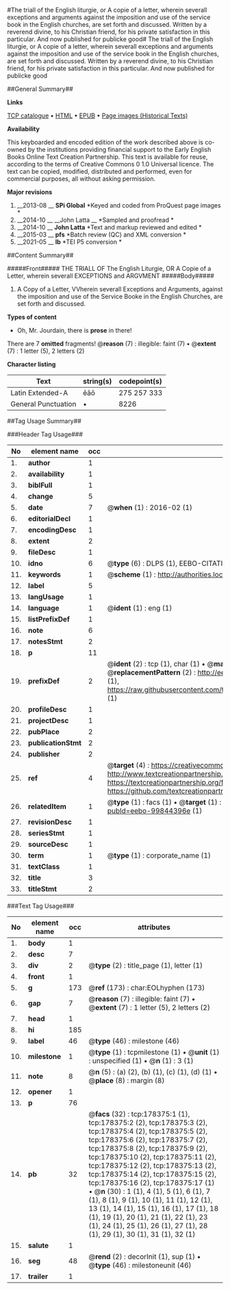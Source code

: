 #The triall of the English liturgie, or A copie of a letter, wherein severall exceptions and arguments against the imposition and use of the service book in the English churches, are set forth and discussed. Written by a reverend divine, to his Christian friend, for his private satisfaction in this particular. And now published for publicke good#
The triall of the English liturgie, or A copie of a letter, wherein severall exceptions and arguments against the imposition and use of the service book in the English churches, are set forth and discussed. Written by a reverend divine, to his Christian friend, for his private satisfaction in this particular. And now published for publicke good

##General Summary##

**Links**

[TCP catalogue](http://www.ota.ox.ac.uk/tcp/)  • 
[HTML](http://tei.it.ox.ac.uk/tcp/Texts-HTML/free/B14/B14543.html)  • 
[EPUB](http://tei.it.ox.ac.uk/tcp/Texts-EPUB/free/B14/B14543.epub) • 
[Page images (Historical Texts)](https://historicaltexts.jisc.ac.uk/eebo-99844396e)

**Availability**

This keyboarded and encoded edition of the work described above is co-owned by the
    institutions providing financial support to the Early English Books Online Text Creation
    Partnership. This text is available for reuse, according to the terms of  Creative Commons 0 1.0 Universal
    licence. The text can be copied, modified, distributed and performed, even for commercial
    purposes, all without asking permission.

**Major revisions**

1. __2013-08 __ __SPi Global__ *Keyed and coded from ProQuest page images *
1. __2014-10 __ __John Latta __ *Sampled and proofread *
1. __2014-10 __ __John Latta__ *Text and markup reviewed and edited *
1. __2015-03 __ __pfs__ *Batch review (QC) and XML conversion *
1. __2021-05 __ __lb__ *TEI P5 conversion *

##Content Summary##

#####Front#####
THE TRIALL OF The English Liturgie, OR A Copie of a Letter, wherein severall EXCEPTIONS and ARGVMENT
#####Body#####

1. A Copy of a Letter, VVherein severall Exceptions and Arguments, against the imposition and use of the Service Booke in the English Churches, are set forth and discussed.

**Types of content**

  * Oh, Mr. Jourdain, there is **prose** in there!

There are 7 **omitted** fragments! 
 @__reason__ (7) : illegible: faint (7)  •  @__extent__ (7) : 1 letter (5), 2 letters (2)

**Character listing**


|Text|string(s)|codepoint(s)|
|---|---|---|
|Latin Extended-A|ēāō|275 257 333|
|General Punctuation|•|8226|

##Tag Usage Summary##

###Header Tag Usage###

|No|element name|occ|attributes|
|---|---|---|---|
|1.|__author__|1||
|2.|__availability__|1||
|3.|__biblFull__|1||
|4.|__change__|5||
|5.|__date__|7| @__when__ (1) : 2016-02 (1)|
|6.|__editorialDecl__|1||
|7.|__encodingDesc__|1||
|8.|__extent__|2||
|9.|__fileDesc__|1||
|10.|__idno__|6| @__type__ (6) : DLPS (1), EEBO-CITATION (1), VID (1), EEBO-PROQUEST (1), STC (2)|
|11.|__keywords__|1| @__scheme__ (1) : http://authorities.loc.gov/ (1)|
|12.|__label__|5||
|13.|__langUsage__|1||
|14.|__language__|1| @__ident__ (1) : eng (1)|
|15.|__listPrefixDef__|1||
|16.|__note__|6||
|17.|__notesStmt__|2||
|18.|__p__|11||
|19.|__prefixDef__|2| @__ident__ (2) : tcp (1), char (1)  •  @__matchPattern__ (2) : ([0-9\-]+):([0-9IVX]+) (1), (.+) (1)  •  @__replacementPattern__ (2) : http://eebo.chadwyck.com/downloadtiff?vid=$1&page=$2 (1), https://raw.githubusercontent.com/textcreationpartnership/Texts/master/tcpchars.xml#$1 (1)|
|20.|__profileDesc__|1||
|21.|__projectDesc__|1||
|22.|__pubPlace__|2||
|23.|__publicationStmt__|2||
|24.|__publisher__|2||
|25.|__ref__|4| @__target__ (4) : https://creativecommons.org/publicdomain/zero/1.0/ (1), http://www.textcreationpartnership.org/docs/. (1), https://textcreationpartnership.org/faq/#faq05 (1), https://github.com/textcreationpartnership (1)|
|26.|__relatedItem__|1| @__type__ (1) : facs (1)  •  @__target__ (1) : https://data.historicaltexts.jisc.ac.uk/view?pubId=eebo-99844396e (1)|
|27.|__revisionDesc__|1||
|28.|__seriesStmt__|1||
|29.|__sourceDesc__|1||
|30.|__term__|1| @__type__ (1) : corporate_name (1)|
|31.|__textClass__|1||
|32.|__title__|3||
|33.|__titleStmt__|2||


###Text Tag Usage###

|No|element name|occ|attributes|
|---|---|---|---|
|1.|__body__|1||
|2.|__desc__|7||
|3.|__div__|2| @__type__ (2) : title_page (1), letter (1)|
|4.|__front__|1||
|5.|__g__|173| @__ref__ (173) : char:EOLhyphen (173)|
|6.|__gap__|7| @__reason__ (7) : illegible: faint (7)  •  @__extent__ (7) : 1 letter (5), 2 letters (2)|
|7.|__head__|1||
|8.|__hi__|185||
|9.|__label__|46| @__type__ (46) : milestone (46)|
|10.|__milestone__|1| @__type__ (1) : tcpmilestone (1)  •  @__unit__ (1) : unspecified (1)  •  @__n__ (1) : 3 (1)|
|11.|__note__|8| @__n__ (5) : (a) (2), (b) (1), (c) (1), (d) (1)  •  @__place__ (8) : margin (8)|
|12.|__opener__|1||
|13.|__p__|76||
|14.|__pb__|32| @__facs__ (32) : tcp:178375:1 (1), tcp:178375:2 (2), tcp:178375:3 (2), tcp:178375:4 (2), tcp:178375:5 (2), tcp:178375:6 (2), tcp:178375:7 (2), tcp:178375:8 (2), tcp:178375:9 (2), tcp:178375:10 (2), tcp:178375:11 (2), tcp:178375:12 (2), tcp:178375:13 (2), tcp:178375:14 (2), tcp:178375:15 (2), tcp:178375:16 (2), tcp:178375:17 (1)  •  @__n__ (30) : 1 (1), 4 (1), 5 (1), 6 (1), 7 (1), 8 (1), 9 (1), 10 (1), 11 (1), 12 (1), 13 (1), 14 (1), 15 (1), 16 (1), 17 (1), 18 (1), 19 (1), 20 (1), 21 (1), 22 (1), 23 (1), 24 (1), 25 (1), 26 (1), 27 (1), 28 (1), 29 (1), 30 (1), 31 (1), 32 (1)|
|15.|__salute__|1||
|16.|__seg__|48| @__rend__ (2) : decorInit (1), sup (1)  •  @__type__ (46) : milestoneunit (46)|
|17.|__trailer__|1||
